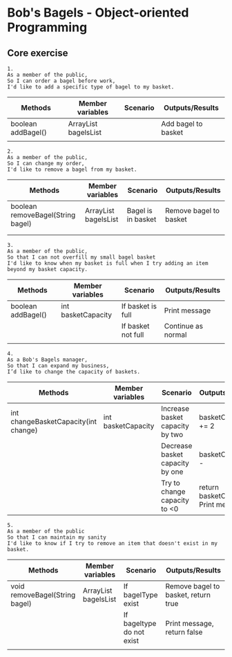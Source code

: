 # Bob's Bagels - Object-oriented Programming

## Core exercise
```
1.
As a member of the public,
So I can order a bagel before work,
I'd like to add a specific type of bagel to my basket.
```
| Methods            | Member variables      | Scenario | Outputs/Results     |
|--------------------|-----------------------|----------|---------------------|
| boolean addBagel() | ArrayList bagelsList  |          | Add bagel to basket |
|                    |                       |          |                     |


```
2.
As a member of the public,
So I can change my order,
I'd like to remove a bagel from my basket.
```
| Methods                           | Member variables      | Scenario           | Outputs/Results        |
|-----------------------------------|-----------------------|--------------------|------------------------|
| boolean removeBagel(String bagel) | ArrayList bagelsList  | Bagel is in basket | Remove bagel to basket |
|                                   |                       |                    |                        |
|                                   |                       |                    |                        |

```
3.
As a member of the public,
So that I can not overfill my small bagel basket
I'd like to know when my basket is full when I try adding an item beyond my basket capacity.
```
| Methods             | Member variables    | Scenario           | Outputs/Results    |
|---------------------|---------------------|--------------------|--------------------|
| boolean addBagel()  | int basketCapacity  | If basket is full  | Print message      |
|                     |                     | If basket not full | Continue as normal |
|                     |                     |                    |                    |

```
4.
As a Bob's Bagels manager,
So that I can expand my business,
I’d like to change the capacity of baskets.
```
| Methods                              | Member variables   | Scenario                        | Outputs/Results                      |
|--------------------------------------|--------------------|---------------------------------|--------------------------------------|
| int changeBasketCapacity(int change) | int basketCapacity | Increase basket capacity by two | basketCapacity += 2                  |
|                                      |                    | Decrease basket capacity by one | basketCapacity--                     |
|                                      |                    | Try to change capacity to <0    | return basketCapacity, Print message |

```
5.
As a member of the public
So that I can maintain my sanity
I'd like to know if I try to remove an item that doesn't exist in my basket.
```
| Methods                        | Member variables     | Scenario                  | Outputs/Results                     |
|--------------------------------|----------------------|---------------------------|-------------------------------------|
| void removeBagel(String bagel) | ArrayList bagelsList | If bagelType exist        | Remove bagel to basket, return true |
|                                |                      | If bageltype do not exist | Print message, return false         |
|                                |                      |                           |                                     |


